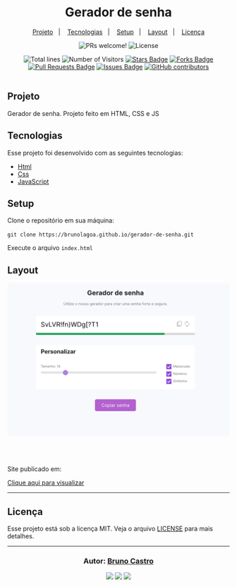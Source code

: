 <h1 align="center">
    Gerador de senha
</h1>

<p align="center">
  <a href="#sobre">Projeto</a>&nbsp;&nbsp;&nbsp;|&nbsp;&nbsp;&nbsp;
  <a href="#tecnologias">Tecnologias</a>&nbsp;&nbsp;&nbsp;|&nbsp;&nbsp;&nbsp;
  <a href="#setup">Setup</a>&nbsp;&nbsp;&nbsp;|&nbsp;&nbsp;&nbsp;
  <a href="#layout">Layout</a>&nbsp;&nbsp;&nbsp;|&nbsp;&nbsp;&nbsp;
  <a href="#licença">Licença</a>
</p>

<p align="center">
  <img src="https://img.shields.io/static/v1?label=PRs&message=welcome&color=15C3D6&labelColor=000000" alt="PRs welcome!" />
  <img alt="License" src="https://img.shields.io/static/v1?label=license&message=MIT&color=15C3D6&labelColor=000000">
</p>

<div align="center">
  <img src="https://sloc.xyz/github/brunolagoa/gerador-de-senha" alt="Total lines">
  <img src="https://visitor-badge.laobi.icu/badge?page_id=aritra-tech/brunolagoa.gerador-de-senha" alt="Number of Visitors">
  <a href="https://github.com/brunolagoa/gerador-de-senha/stargazers"><img src="https://img.shields.io/github/stars/brunolagoa/gerador-de-senha" alt="Stars Badge" /></a>
  <a href="https://github.com/brunolagoa/gerador-de-senha/network/members"><img src="https://img.shields.io/github/forks/brunolagoa/gerador-de-senha" alt="Forks Badge" /></a>
  <a href="https://github.com/brunolagoa/gerador-de-senha/pulls"><img src="https://img.shields.io/github/issues-pr/brunolagoa/gerador-de-senha" alt="Pull Requests Badge" /></a>
  <a href="https://github.com/brunolagoa/gerador-de-senha/issues"><img src="https://img.shields.io/github/issues/brunolagoa/gerador-de-senha" alt="Issues Badge" /></a>
  <a href="https://github.com/brunolagoa/gerador-de-senha/graphs/contributors"><img alt="GitHub contributors" src="https://img.shields.io/github/contributors/brunolagoa/gerador-de-senha?color=2b9348"></a>
</div>

<br>

## Projeto

Gerador de senha. Projeto feito em HTML, CSS e JS

## Tecnologias

Esse projeto foi desenvolvido com as seguintes tecnologias:

- [Html](https://www.w3schools.com/html)
- [Css](https://www.w3schools.com/css/default.asp)
- [JavaScript](https://www.w3schools.com/js/)

## Setup

Clone o repositório em sua máquina:

`git clone https://brunolagoa.github.io/gerador-de-senha.git`

Execute o arquivo `index.html`

## Layout

<div align="center">
    <img alt="Desktop" title="#Desktop" src="./image/mock-1.png" width="680px" />
</div>

<br/><br/>

<p>Site publicado em:</p>
<a alt="Bruno Castro" target="_blank" rel="noopener noreferrer" href="https://brunolagoa.github.io/gerador-de-senha">Clique aqui para visualizar</a>

---


## Licença

Esse projeto está sob a licença MIT. Veja o arquivo [LICENSE](LICENSE.md) para mais detalhes.

---

<h3 align="center">
Autor: <a alt="Bruno Castro" target="_blank" rel="noopener noreferrer" href="https://brunocastro.dev">Bruno Castro</a>
</h3>

<p align="center">

  <a alt="Bruno Castro Linkedin" rel="noopener noreferrer" href="https://www.linkedin.com/in/brunovcastro">
    <img src="https://img.shields.io/badge/LinkedIn-Bruno%20Castro-blue?logo=linkedin"/></a>
  <a alt="Bruno Castro GitHub" rel="noopener noreferrer" href="https://github.com/brunolagoa">
  <img src="https://img.shields.io/badge/GitHub-Bruno%20Castro-lightgrey?logo=github"/></a>
  <a alt="Bruno Castro Site" rel="noopener noreferrer" href="https://brunocastro.dev">
  <img src="https://img.shields.io/badge/WebSite-Bruno%20Castro-lightgrey?logo=appveyor"/></a>

</p>